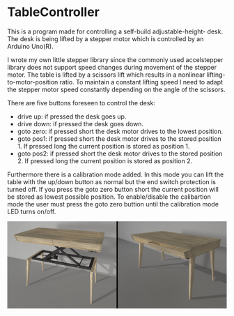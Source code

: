 # TableController

This is a program made for controlling a self-build adjustable-height- desk. The desk is being lifted by a stepper motor which is controlled by an Arduino Uno(R).

I wrote my own little stepper library since the commonly used accelstepper library does not support speed changes during movement of the stepper motor. The table is lifted by a scissors lift which results in a nonlinear lifting-to-motor-position ratio. To maintain a constant lifting speed I need to adapt the stepper motor speed constantly depending on the angle of the scissors.

There are five buttons foreseen to control the desk:
* drive up: if pressed the desk goes up.
* drive down: if pressed the desk goes down.
* goto zero: if pressed short the desk motor drives to the lowest position.
* goto pos1: if pressed short the desk motor drives to the stored position 1. If pressed long the current position is stored as position 1.
* goto pos2: if pressed short the desk motor drives to the stored position 2. If pressed long the current position is stored as position 2.
  
Furthermore there is a calibration mode added. In this mode you can lift the table with the up/down button as normal but the end switch protection is turned off. If you press the goto zero button short the current position will be stored as lowest possible position. To enable/disable the calibartion mode the user must press the goto zero buttion until the calibration mode LED turns on/off.

![rendering_image](https://github.com/ramevaf/TableController/blob/master/Rendering.jpg)
